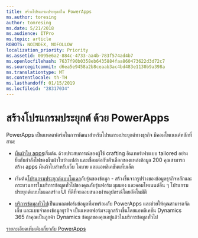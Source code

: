 ```yaml
---
title: สร้างโปรแกรมประยุกต์ใน PowerApps
ms.author: toresing
author: tomresing
ms.date: 5/21/2018
ms.audience: ITPro
ms.topic: article
ROBOTS: NOINDEX, NOFOLLOW
localization_priority: Priority
ms.assetid: 0095e6a2-884c-4733-aa4b-783f574ad4b7
ms.openlocfilehash: 7637f90b0358eb6435884faa860473622d3d72c7
ms.sourcegitcommit: d6ea5e9458a2b8ceaab3ac4bd483e1130b9a398a
ms.translationtype: MT
ms.contentlocale: th-TH
ms.lasthandoff: 01/15/2019
ms.locfileid: "28317034"
---
```

# <a name="create-apps-with-powerapps"></a>สร้างโปรแกรมประยุกต์ ด้วย PowerApps

PowerApps เป็นแพลตฟอร์มในการพัฒนาสำหรับโปรแกรมประยุกต์ทางธุรกิจ มีคอมโพเนนต์หลักที่สาม: 
  
- [ผืนผ้าใบ apps](https://go.microsoft.com/fwlink/?linkid=874495)เริ่มต้น ด้วยประสบการณ์ของผู้ใช้ crafting อินเทอร์เฟซแบบ tailored อย่างยิ่งกับกำลังไฟของผืนผ้าใบว่างเปล่า และเชื่อมต่อกับตัวเลือกของแหล่งข้อมูล 200 คุณสามารถสร้าง apps ผืนผ้าใบสำหรับเว็บ โมบาย และแอพลิเคชันแท็บเล็ต 
    
- เริ่มต้น[โปรแกรมประยุกต์แบบโมเดล](https://go.microsoft.com/fwlink/?linkid=874496)กับรุ่นของข้อมูล - สร้างขึ้นจากรูปร่างของข้อมูลธุรกิจหลักและกระบวนการในบริการข้อมูลทั่วไปของคุณกับรุ่นฟอร์ม มุมมอง และคอมโพเนนต์อื่น ๆ โปรแกรมประยุกต์แบบโมเดลสร้าง UI ที่ดีที่จะตอบสนองผ่านอุปกรณ์โดยอัตโนมัติ 
    
- [บริการข้อมูลทั่วไป](https://go.microsoft.com/fwlink/?linkid=874497)เป็นแพลตฟอร์มข้อมูลที่มาพร้อมกับ PowerApps และช่วยให้คุณสามารถจัดเก็บ และแบบจำลองข้อมูลธุรกิจ เป็นแพลตฟอร์มจะถูกสร้างขึ้นโดยแอพลิเคชัน Dynamics 365 ถ้าคุณเป็นลูกค้า Dynamics ข้อมูลของคุณอยู่แล้วในบริการข้อมูลทั่วไป 
    
[รายละเอียดเพิ่มเติมเกี่ยวกับ PowerApps](https://go.microsoft.com/fwlink/?linkid=874498)
  

